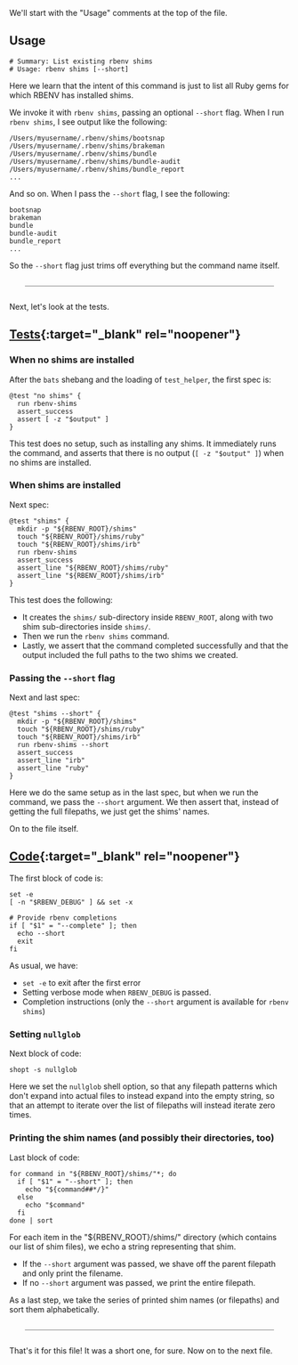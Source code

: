 We'll start with the "Usage" comments at the top of the file.

## Usage

```
# Summary: List existing rbenv shims
# Usage: rbenv shims [--short]
```

Here we learn that the intent of this command is just to list all Ruby gems for which RBENV has installed shims.

We invoke it with `rbenv shims`, passing an optional `--short` flag.  When I run `rbenv shims`, I see output like the following:

```
/Users/myusername/.rbenv/shims/bootsnap
/Users/myusername/.rbenv/shims/brakeman
/Users/myusername/.rbenv/shims/bundle
/Users/myusername/.rbenv/shims/bundle-audit
/Users/myusername/.rbenv/shims/bundle_report
...
```

And so on.  When I pass the `--short` flag, I see the following:

```
bootsnap
brakeman
bundle
bundle-audit
bundle_report
...
```

So the `--short` flag just trims off everything but the command name itself.

<div style="margin: 2em; border-bottom: 1px solid grey"></div>

Next, let's look at the tests.

## [Tests](https://github.com/rbenv/rbenv/blob/c4395e58201966d9f90c12bd6b7342e389e7a4cb/test/shims.bats){:target="_blank" rel="noopener"}

### When no shims are installed

After the `bats` shebang and the loading of `test_helper`, the first spec is:

```
@test "no shims" {
  run rbenv-shims
  assert_success
  assert [ -z "$output" ]
}
```

This test does no setup, such as installing any shims.  It immediately runs the command, and asserts that there is no output (`[ -z "$output" ]`) when no shims are installed.

### When shims are installed

Next spec:

```
@test "shims" {
  mkdir -p "${RBENV_ROOT}/shims"
  touch "${RBENV_ROOT}/shims/ruby"
  touch "${RBENV_ROOT}/shims/irb"
  run rbenv-shims
  assert_success
  assert_line "${RBENV_ROOT}/shims/ruby"
  assert_line "${RBENV_ROOT}/shims/irb"
}
```

This test does the following:

- It creates the `shims/` sub-directory inside `RBENV_ROOT`, along with two shim sub-directories inside `shims/`.
- Then we run the `rbenv shims` command.
- Lastly, we assert that the command completed successfully and that the output included the full paths to the two shims we created.

### Passing the `--short` flag

Next and last spec:

```
@test "shims --short" {
  mkdir -p "${RBENV_ROOT}/shims"
  touch "${RBENV_ROOT}/shims/ruby"
  touch "${RBENV_ROOT}/shims/irb"
  run rbenv-shims --short
  assert_success
  assert_line "irb"
  assert_line "ruby"
}
```

Here we do the same setup as in the last spec, but when we run the command, we pass the `--short` argument.  We then assert that, instead of getting the full filepaths, we just get the shims' names.

On to the file itself.

## [Code](https://github.com/rbenv/rbenv/blob/c4395e58201966d9f90c12bd6b7342e389e7a4cb/libexec/rbenv-shims){:target="_blank" rel="noopener"}

The first block of code is:

```
set -e
[ -n "$RBENV_DEBUG" ] && set -x

# Provide rbenv completions
if [ "$1" = "--complete" ]; then
  echo --short
  exit
fi
```

As usual, we have:

- `set -e` to exit after the first error
- Setting verbose mode when `RBENV_DEBUG` is passed.
- Completion instructions (only the `--short` argument is available for `rbenv shims`)

### Setting `nullglob`

Next block of code:

```
shopt -s nullglob
```

Here we set the `nullglob` shell option, so that any filepath patterns which don't expand into actual files to instead expand into the empty string, so that an attempt to iterate over the list of filepaths will instead iterate zero times.

### Printing the shim names (and possibly their directories, too)

Last block of code:

```
for command in "${RBENV_ROOT}/shims/"*; do
  if [ "$1" = "--short" ]; then
    echo "${command##*/}"
  else
    echo "$command"
  fi
done | sort
```

For each item in the "${RBENV_ROOT}/shims/" directory (which contains our list of shim files), we echo a string representing that shim.

- If the `--short` argument was passed, we shave off the parent filepath and only print the filename.
- If no `--short` argument was passed, we print the entire filepath.

As a last step, we take the series of printed shim names (or filepaths) and sort them alphabetically.

<div style="margin: 2em; border-bottom: 1px solid grey"></div>

That's it for this file!  It was a short one, for sure.  Now on to the next file.
